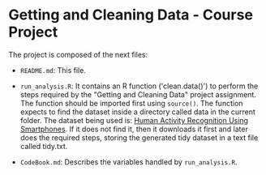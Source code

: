 Getting and Cleaning Data - Course Project
==========================================

The project is composed of the next files:

- `README.md`: This file.

- `run_analysis.R`: It contains an R function ('clean.data()') to perform the steps required by the "Getting and Cleaning Data" project assignment. The function should be imported first using `source()`.
The function expects to find the dataset inside a directory called data in the current folder. The dataset being used is: [Human Activity Recognition Using Smartphones](http://archive.ics.uci.edu/ml/datasets/Human+Activity+Recognition+Using+Smartphones). If it does not find it, then it downloads
it first and later does the required steps, storing the generated tidy dataset in a text file called tidy.txt.

- `CodeBook.md`: Describes the variables handled by `run_analysis.R`.
